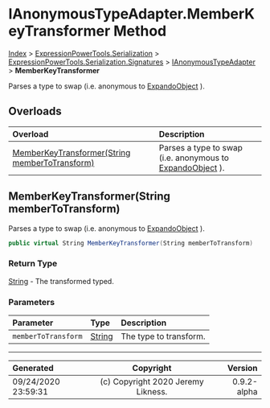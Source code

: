 ﻿# IAnonymousTypeAdapter.MemberKeyTransformer Method

[Index](../index.md) > [ExpressionPowerTools.Serialization](ExpressionPowerTools.Serialization.a.md) > [ExpressionPowerTools.Serialization.Signatures](ExpressionPowerTools.Serialization.Signatures.n.md) > [IAnonymousTypeAdapter](ExpressionPowerTools.Serialization.Signatures.IAnonymousTypeAdapter.i.md) > **MemberKeyTransformer**

Parses a type to swap (i.e. anonymous to [ExpandoObject](https://docs.microsoft.com/dotnet/api/system.dynamic.expandoobject) ).

## Overloads

| Overload | Description |
| :-- | :-- |
| [MemberKeyTransformer(String memberToTransform)](#memberkeytransformerstring-membertotransform) | Parses a type to swap (i.e. anonymous to [ExpandoObject](https://docs.microsoft.com/dotnet/api/system.dynamic.expandoobject) ). |
## MemberKeyTransformer(String memberToTransform)

Parses a type to swap (i.e. anonymous to [ExpandoObject](https://docs.microsoft.com/dotnet/api/system.dynamic.expandoobject) ).

```csharp
public virtual String MemberKeyTransformer(String memberToTransform)
```

### Return Type

 [String](https://docs.microsoft.com/dotnet/api/system.string)  - The transformed typed.

### Parameters

| Parameter | Type | Description |
| :-- | :-- | :-- |
| `memberToTransform` | [String](https://docs.microsoft.com/dotnet/api/system.string) | The type to transform. |



---

| Generated | Copyright | Version |
| :-- | :-: | --: |
| 09/24/2020 23:59:31 | (c) Copyright 2020 Jeremy Likness. | 0.9.2-alpha |
